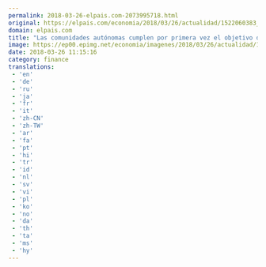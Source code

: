 ```yaml
---
permalink: 2018-03-26-elpais.com-2073995718.html
original: https://elpais.com/economia/2018/03/26/actualidad/1522060383_961684.html#?ref=rss&format=simple&link=link
domain: elpais.com
title: "Las comunidades autónomas cumplen por primera vez el objetivo de déficit"
image: https://ep00.epimg.net/economia/imagenes/2018/03/26/actualidad/1522060383_961684_1522060492_rrss_normal.jpg
date: 2018-03-26 11:15:16
category: finance
translations: 
 - 'en'
 - 'de'
 - 'ru'
 - 'ja'
 - 'fr'
 - 'it'
 - 'zh-CN'
 - 'zh-TW'
 - 'ar'
 - 'fa'
 - 'pt'
 - 'hi'
 - 'tr'
 - 'id'
 - 'nl'
 - 'sv'
 - 'vi'
 - 'pl'
 - 'ko'
 - 'no'
 - 'da'
 - 'th'
 - 'ta'
 - 'ms'
 - 'hy'
---
```


